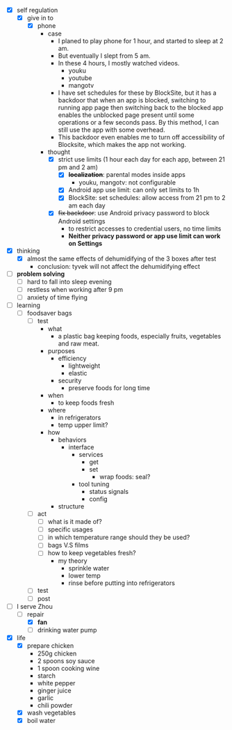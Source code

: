 - [x] self regulation
    - [x] give in to
        - [x] phone
            - case
                - I planed to play phone for 1 hour, and started to sleep at 2 am.
                - But eventually I slept from 5 am.
                - In these 4 hours, I mostly watched videos.
                    - youku
                    - youtube
                    - mangotv
                - I have set schedules for these by BlockSite, but it has a backdoor that when an app is blocked, switching to running app page then switching back to the blocked app enables the unblocked page present until some operations or a few seconds pass. By this method, I can still use the app with some overhead.
                - This backdoor even enables me to turn off accessibility of Blocksite, which makes the app not working.
            - thought
                - [x] strict use limits (1 hour each day for each app, between 21 pm and 2 am)
                    - [x] ~~**localization**~~: parental modes inside apps
                        - youku, mangotv: not configurable
                    - [x] Android app use limit: can only set limits to 1h
                    - [x] BlockSite: set schedules: allow access from 21 pm to 2 am each day
                - [x] ~~fix backdoor~~: use Android privacy password to block Android settings
                    - to restrict accesses to credential users, no time limits
                    - **Neither privacy password or app use limit can work on Settings**
- [x] thinking
    - [x] almost the same effects of dehumidifying of the 3 boxes after test
        - conclusion: tyvek will not affect the dehumidifying effect
- [ ] **problem solving**
    - [ ] hard to fall into sleep evening
    - [ ] restless when working after 9 pm
    - [ ] anxiety of time flying
- [ ] learning
    - [ ] foodsaver bags
        - [ ] test
            - what
                - a plastic bag keeping foods, especially fruits, vegetables and raw meat.
            - purposes
                - efficiency
                    - lightweight
                    - elastic
                - security
                    - preserve foods for long time
            - when
                - to keep foods fresh
            - where
                - in refrigerators
                - temp upper limit?
            - how
                - behaviors
                    - interface
                        - services
                            - get
                            - set
                                - wrap foods: seal?
                        - tool tuning
                            - status signals
                            - config
                - structure
        - [ ] act
            - [ ] what is it made of?
            - [ ] specific usages
            - [ ] in which temperature range should they be used?
            - [ ] bags V.S films
            - [ ] how to keep vegetables fresh?
                - my theory
                    - sprinkle water
                    - lower temp
                    - rinse before putting into refrigerators
        - [ ] test
        - [ ] post
- [ ] I serve Zhou
    - [ ] repair
        - [x] **fan**
        - [ ] drinking water pump
- [x] life
    - [x] prepare chicken
        - 250g chicken
        - 2 spoons soy sauce
        - 1 spoon cooking wine
        - starch
        - white pepper
        - ginger juice
        - garlic
        - chili powder
    - [x] wash vegetables
    - [x] boil water